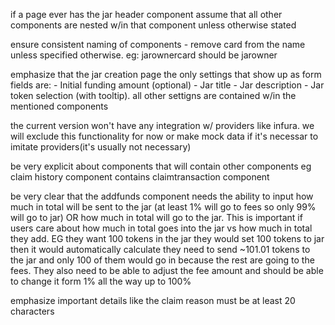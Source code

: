 if a page ever has the jar header component assume that all other components are nested w/in that component unless otherwise stated

ensure consistent naming of components - remove card from the name unless specified otherwise. eg: jarownercard should be jarowner

emphasize that the jar creation page the only settings that show up as form fields are:   - Initial funding amount (optional)  - Jar title  - Jar description - Jar token selection (with tooltip). all other settigns are contained w/in the mentioned components

the current version won't have any integration w/ providers like infura. we will exclude this functionality for now or make mock data if it's necessar to imitate providers(it's usually not necessary)

be very explicit about components that will contain other components eg claim history component contains claimtransaction component

be very clear that the addfunds component needs the ability to input how much in total will be sent to the jar (at least 1% will go to fees so only 99% will go to jar) OR how much in total will go to the jar. This is important if users care about how much in total goes into the jar vs how much in total they add. EG they want 100 tokens in the jar they would set 100 tokens to jar then it would automatically calculate they need to send ~101.01 tokens to the jar and only 100 of them would go in because the rest are going to the fees. They also need to be able to adjust the fee amount and should be able to change it form 1% all the way up to 100%

emphasize important details like the claim reason must be at least 20 characters


